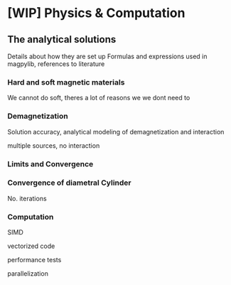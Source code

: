 # [WIP] Physics & Computation

## The analytical solutions

Details about how they are set up
Formulas and expressions used in magpylib, references to literature

### Hard and soft magnetic materials
We cannot do soft, theres a lot of reasons we we dont need to

### Demagnetization
Solution accuracy, analytical modeling of demagnetization and interaction

multiple sources, no interaction

### Limits and Convergence


### Convergence of diametral Cylinder
No. iterations

### Computation

SIMD

vectorized code

performance tests

parallelization


